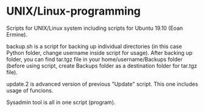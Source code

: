 # UNIX/Linux-programming

Scripts for UNIX/Linux system including scripts for Ubuntu 19.10 (Eoan Ermine).

backup.sh is a script for backing up individual directories (in this case Python folder, change username inside script for usage). After backing up folder, you can find tar.tgz file in your home/username/Backups folder (before using script, create Backups folder as a destination folder for tar.tgz file).

update.2 is advanced version of previous "Update" script. This one includes usage of funcions.

Sysadmin tool is all in one script (program).
